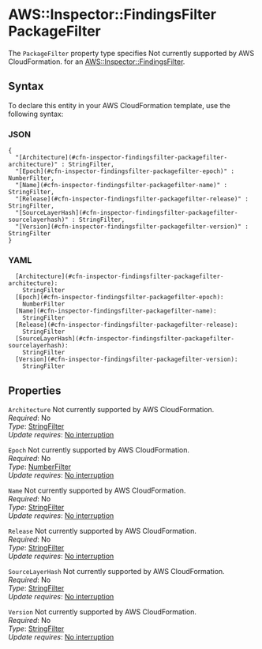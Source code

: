 # AWS::Inspector::FindingsFilter PackageFilter<a name="aws-properties-inspector-findingsfilter-packagefilter"></a>

<a name="aws-properties-inspector-findingsfilter-packagefilter-description"></a>The `PackageFilter` property type specifies Not currently supported by AWS CloudFormation\. for an [AWS::Inspector::FindingsFilter](aws-resource-inspector-findingsfilter.md)\.

## Syntax<a name="aws-properties-inspector-findingsfilter-packagefilter-syntax"></a>

To declare this entity in your AWS CloudFormation template, use the following syntax:

### JSON<a name="aws-properties-inspector-findingsfilter-packagefilter-syntax.json"></a>

```
{
  "[Architecture](#cfn-inspector-findingsfilter-packagefilter-architecture)" : StringFilter,
  "[Epoch](#cfn-inspector-findingsfilter-packagefilter-epoch)" : NumberFilter,
  "[Name](#cfn-inspector-findingsfilter-packagefilter-name)" : StringFilter,
  "[Release](#cfn-inspector-findingsfilter-packagefilter-release)" : StringFilter,
  "[SourceLayerHash](#cfn-inspector-findingsfilter-packagefilter-sourcelayerhash)" : StringFilter,
  "[Version](#cfn-inspector-findingsfilter-packagefilter-version)" : StringFilter
}
```

### YAML<a name="aws-properties-inspector-findingsfilter-packagefilter-syntax.yaml"></a>

```
  [Architecture](#cfn-inspector-findingsfilter-packagefilter-architecture): 
    StringFilter
  [Epoch](#cfn-inspector-findingsfilter-packagefilter-epoch): 
    NumberFilter
  [Name](#cfn-inspector-findingsfilter-packagefilter-name): 
    StringFilter
  [Release](#cfn-inspector-findingsfilter-packagefilter-release): 
    StringFilter
  [SourceLayerHash](#cfn-inspector-findingsfilter-packagefilter-sourcelayerhash): 
    StringFilter
  [Version](#cfn-inspector-findingsfilter-packagefilter-version): 
    StringFilter
```

## Properties<a name="aws-properties-inspector-findingsfilter-packagefilter-properties"></a>

`Architecture`  <a name="cfn-inspector-findingsfilter-packagefilter-architecture"></a>
Not currently supported by AWS CloudFormation\.  
*Required*: No  
*Type*: [StringFilter](aws-properties-inspector-findingsfilter-stringfilter.md)  
*Update requires*: [No interruption](https://docs.aws.amazon.com/AWSCloudFormation/latest/UserGuide/using-cfn-updating-stacks-update-behaviors.html#update-no-interrupt)

`Epoch`  <a name="cfn-inspector-findingsfilter-packagefilter-epoch"></a>
Not currently supported by AWS CloudFormation\.  
*Required*: No  
*Type*: [NumberFilter](aws-properties-inspector-findingsfilter-numberfilter.md)  
*Update requires*: [No interruption](https://docs.aws.amazon.com/AWSCloudFormation/latest/UserGuide/using-cfn-updating-stacks-update-behaviors.html#update-no-interrupt)

`Name`  <a name="cfn-inspector-findingsfilter-packagefilter-name"></a>
Not currently supported by AWS CloudFormation\.  
*Required*: No  
*Type*: [StringFilter](aws-properties-inspector-findingsfilter-stringfilter.md)  
*Update requires*: [No interruption](https://docs.aws.amazon.com/AWSCloudFormation/latest/UserGuide/using-cfn-updating-stacks-update-behaviors.html#update-no-interrupt)

`Release`  <a name="cfn-inspector-findingsfilter-packagefilter-release"></a>
Not currently supported by AWS CloudFormation\.  
*Required*: No  
*Type*: [StringFilter](aws-properties-inspector-findingsfilter-stringfilter.md)  
*Update requires*: [No interruption](https://docs.aws.amazon.com/AWSCloudFormation/latest/UserGuide/using-cfn-updating-stacks-update-behaviors.html#update-no-interrupt)

`SourceLayerHash`  <a name="cfn-inspector-findingsfilter-packagefilter-sourcelayerhash"></a>
Not currently supported by AWS CloudFormation\.  
*Required*: No  
*Type*: [StringFilter](aws-properties-inspector-findingsfilter-stringfilter.md)  
*Update requires*: [No interruption](https://docs.aws.amazon.com/AWSCloudFormation/latest/UserGuide/using-cfn-updating-stacks-update-behaviors.html#update-no-interrupt)

`Version`  <a name="cfn-inspector-findingsfilter-packagefilter-version"></a>
Not currently supported by AWS CloudFormation\.  
*Required*: No  
*Type*: [StringFilter](aws-properties-inspector-findingsfilter-stringfilter.md)  
*Update requires*: [No interruption](https://docs.aws.amazon.com/AWSCloudFormation/latest/UserGuide/using-cfn-updating-stacks-update-behaviors.html#update-no-interrupt)